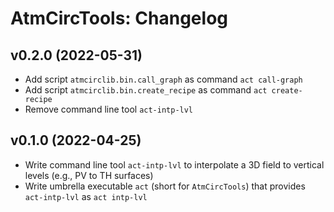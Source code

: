 # AtmCircTools: Changelog

## v0.2.0 (2022-05-31)

- Add script `atmcirclib.bin.call_graph` as command `act call-graph`
- Add script `atmcirclib.bin.create_recipe` as command `act create-recipe`
- Remove command line tool `act-intp-lvl`

## v0.1.0 (2022-04-25)

- Write command line tool `act-intp-lvl` to interpolate a 3D field to vertical levels (e.g., PV to TH surfaces)
- Write umbrella executable `act` (short for `AtmCircTools`) that provides `act-intp-lvl` as `act intp-lvl`
